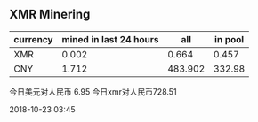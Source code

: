 ## XMR Minering

|currency|mined in last 24 hours|all|in pool|
|---|---|---|---|
|XMR|0.002|0.664|0.457|
|CNY|1.712|483.902|332.98|

今日美元对人民币 6.95	今日xmr对人民币728.51


2018-10-23 03:45